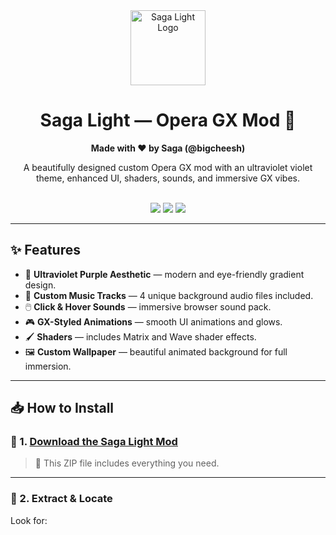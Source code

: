 <div align="center">
  <img src="https://i.imgur.com/3T3yJIT.png" width="120" alt="Saga Light Logo"/>
  <h1>Saga Light — Opera GX Mod 🌌</h1>
  <p><strong>Made with ❤️ by Saga (@bigcheesh)</strong></p>
  <p>A beautifully designed custom Opera GX mod with an ultraviolet violet theme, enhanced UI, shaders, sounds, and immersive GX vibes.</p>
  <br />
  <img src="https://img.shields.io/badge/Platform-Opera%20GX-purple?style=for-the-badge" />
  <img src="https://img.shields.io/badge/Version-1.0-purple?style=for-the-badge" />
  <img src="https://img.shields.io/badge/Status-Stable-brightgreen?style=for-the-badge" />
</div>

---

## ✨ Features

- 🎨 **Ultraviolet Purple Aesthetic** — modern and eye-friendly gradient design.
- 🎵 **Custom Music Tracks** — 4 unique background audio files included.
- 🖱️ **Click & Hover Sounds** — immersive browser sound pack.
- 🎮 **GX-Styled Animations** — smooth UI animations and glows.
- 🖌️ **Shaders** — includes Matrix and Wave shader effects.
- 🖼️ **Custom Wallpaper** — beautiful animated background for full immersion.

---

## 📥 How to Install

### 🔗 1. [Download the Saga Light Mod](https://gofile.io/d/ZW7w2R)

> 📁 This ZIP file includes everything you need.

---

### 📂 2. Extract & Locate
Look for:
